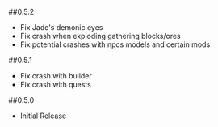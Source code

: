 ##0.5.2
* Fix Jade's demonic eyes
* Fix crash when exploding gathering blocks/ores
* Fix potential crashes with npcs models and certain mods

##0.5.1
* Fix crash with builder
* Fix crash with quests

##0.5.0
* Initial Release